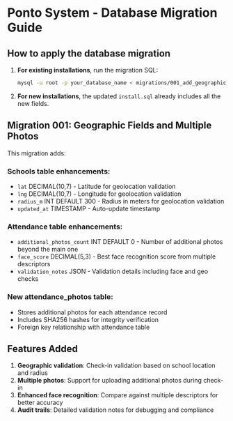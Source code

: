 # Ponto System - Database Migration Guide

## How to apply the database migration

1. **For existing installations**, run the migration SQL:
   ```bash
   mysql -u root -p your_database_name < migrations/001_add_geographic_fields_and_multiple_photos.sql
   ```

2. **For new installations**, the updated `install.sql` already includes all the new fields.

## Migration 001: Geographic Fields and Multiple Photos

This migration adds:

### Schools table enhancements:
- `lat` DECIMAL(10,7) - Latitude for geolocation validation
- `lng` DECIMAL(10,7) - Longitude for geolocation validation  
- `radius_m` INT DEFAULT 300 - Radius in meters for geolocation validation
- `updated_at` TIMESTAMP - Auto-update timestamp

### Attendance table enhancements:
- `additional_photos_count` INT DEFAULT 0 - Number of additional photos beyond the main one
- `face_score` DECIMAL(5,3) - Best face recognition score from multiple descriptors
- `validation_notes` JSON - Validation details including face and geo checks

### New attendance_photos table:
- Stores additional photos for each attendance record
- Includes SHA256 hashes for integrity verification
- Foreign key relationship with attendance table

## Features Added

1. **Geographic validation**: Check-in validation based on school location and radius
2. **Multiple photos**: Support for uploading additional photos during check-in
3. **Enhanced face recognition**: Compare against multiple descriptors for better accuracy
4. **Audit trails**: Detailed validation notes for debugging and compliance